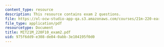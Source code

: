 ```yaml
---
content_type: resource
description: This resource contains exam 2 questions.
file: https://ol-ocw-studio-app-qa.s3.amazonaws.com/courses/21m-220-early-music-fall-2010/975f6dd9e308de040abb3e104195f0d0_MIT21M_220F10_exam2.pdf
file_type: application/pdf
resourcetype: Document
title: MIT21M_220F10_exam2.pdf
uid: 975f6dd9-e308-de04-0abb-3e104195f0d0
---
```

